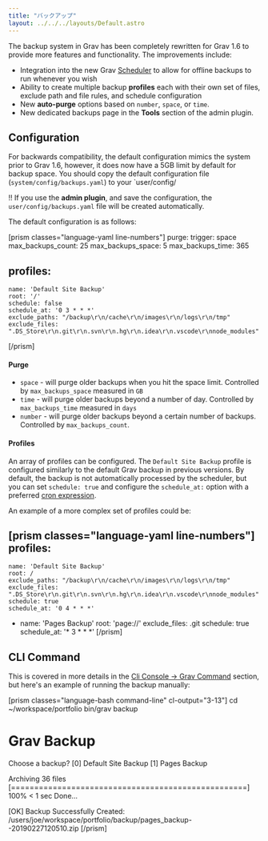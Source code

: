 ```yaml
---
title: "バックアップ"
layout: ../../../layouts/Default.astro
---
```


The backup system in Grav has been completely rewritten for Grav 1.6 to provide more features and functionality. The improvements include:

* Integration into the new Grav [Scheduler](../06.scheduler/) to allow for offline backups to run whenever you wish
* Ability to create multiple backup **profiles** each with their own set of files, exclude path and file rules, and schedule configuration
* New **auto-purge** options based on `number`, `space`, or `time`.
* New dedicated backups page in the **Tools** section of the admin plugin.

## Configuration

For backwards compatibility, the default configuration mimics the system prior to Grav 1.6, however, it does now have a 5GB limit by default for backup space.  You should copy the default configuration file (`system/config/backups.yaml`) to your `user/config/

!! If you use the **admin plugin**, and save the configuration, the `user/config/backups.yaml` file will be created automatically.

The default configuration is as follows:

[prism classes="language-yaml line-numbers"]
purge:
    trigger: space
    max_backups_count: 25
    max_backups_space: 5
    max_backups_time: 365

profiles:
  -
    name: 'Default Site Backup'
    root: '/'
    schedule: false
    schedule_at: '0 3 * * *'
    exclude_paths: "/backup\r\n/cache\r\n/images\r\n/logs\r\n/tmp"
    exclude_files: ".DS_Store\r\n.git\r\n.svn\r\n.hg\r\n.idea\r\n.vscode\r\nnode_modules"
[/prism]

#### Purge

* `space` - will purge older backups when you hit the space limit. Controlled by ``max_backups_space`` measured in `GB`
* `time` - will purge older backups beyond a number of day. Controlled by ``max_backups_time``  measured in `days`
* `number` - will purge older backups beyond a certain number of backups. Controlled by ``max_backups_count``.

#### Profiles

An array of profiles can be configured.  The `Default Site Backup` profile is configured similarly to the default Grav backup in previous versions.  By default, the backup is not automatically processed by the scheduler, but you can set `schedule: true` and configure the ``schedule_at:`` option with a preferred [cron expression](https://crontab.guru/).

An example of a more complex set of profiles could be:

[prism classes="language-yaml line-numbers"]
profiles:
  -
    name: 'Default Site Backup'
    root: /
    exclude_paths: "/backup\r\n/cache\r\n/images\r\n/logs\r\n/tmp"
    exclude_files: ".DS_Store\r\n.git\r\n.svn\r\n.hg\r\n.idea\r\n.vscode\r\nnode_modules"
    schedule: true
    schedule_at: '0 4 * * *'
  -
    name: 'Pages Backup'
    root: 'page://'
    exclude_files: .git
    schedule: true
    schedule_at: '* 3 * * *'
[/prism]

## CLI Command

This is covered in more details in the [Cli Console -> Grav Command](/cli-console/grav-cli) section, but here's an example of running the backup manually:

[prism classes="language-bash command-line" cl-output="3-13"]
cd ~/workspace/portfolio
bin/grav backup

Grav Backup
===========

Choose a backup?
  [0] Default Site Backup
  [1] Pages Backup

Archiving 36 files [===================================================] 100% < 1 sec Done...

 [OK] Backup Successfully Created: /users/joe/workspace/portfolio/backup/pages_backup--20190227120510.zip
[/prism]

